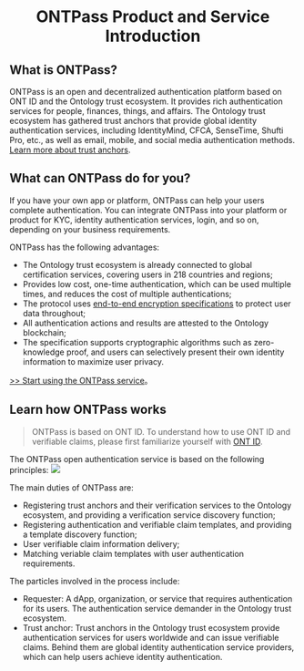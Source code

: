 ﻿<h1 align="center">ONTPass Product and Service Introduction </h1>

## What is ONTPass?

ONTPass is an open and decentralized authentication platform based on ONT ID and the Ontology trust ecosystem. It provides rich authentication services for people, finances, things, and affairs. The Ontology trust ecosystem has gathered trust anchors that provide global identity authentication services, including IdentityMind, CFCA, SenseTime, Shufti Pro, etc., as well as email, mobile, and social media authentication methods. [Learn more about trust anchors](https://info.ont.io/trust-anchor/en).

## What can ONTPass do for you?

If you have your own app or platform, ONTPass can help your users complete authentication. You can integrate ONTPass into your platform or product for KYC, identity authentication services, login, and so on, depending on your business requirements.

ONTPass has the following advantages:

* The Ontology trust ecosystem is already connected to global certification services, covering users in 218 countries and regions;
* Provides low cost, one-time authentication, which can be used multiple times, and reduces the cost of multiple authentications;
* The protocol uses [end-to-end encryption specifications](https://github.com/ontio/ontology-DID/blob/master/docs/en/end-to-end-encryption.md) to protect user data throughout;
* All authentication actions and results are attested to the Ontology blockchain;
* The specification supports cryptographic algorithms such as zero-knowledge proof, and users can selectively present their own identity information to maximize user privacy.

[>> Start using the ONTPass service](http://pro-docs.ont.io/#/docs-cn/ontpass/ontpass-auth)。


## Learn how ONTPass works

> ONTPass is based on ONT ID. To understand how to use ONT ID and verifiable claims, please first familiarize yourself with [ONT ID](https://github.com/ontio/ontology-DID/blob/master/docs/cn/get_started_cn.md).

The ONTPass open authentication service is based on the following principles:
![](http://assets.processon.com/chart_image/5a5fff53e4b0abe85d5e3e5f.png)

The main duties of ONTPass are:
* Registering trust anchors and their verification services to the Ontology ecosystem, and providing a verification service discovery function;
* Registering authentication and verifiable claim templates, and providing a template discovery function;
* User verifiable claim information delivery;
* Matching veriable claim templates with user authentication requirements.

The particles involved in the process include:
* Requester: A dApp, organization, or service that requires authentication for its users. The authentication service demander in the Ontology trust ecosystem.
* Trust anchor: Trust anchors in the Ontology trust ecosystem provide authentication services for users worldwide and can issue verifiable claims. Behind them are global identity authentication service providers, which can help users achieve identity authentication.

